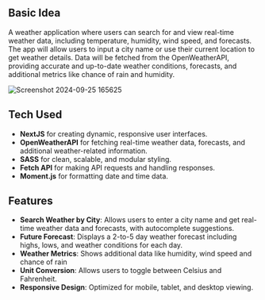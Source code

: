 ## Basic Idea

A weather application where users can search for and view real-time weather data, including temperature, humidity, wind speed, and forecasts. The app will allow users to input a city name or use their current location to get weather details. Data will be fetched from the OpenWeatherAPI, providing accurate and up-to-date weather conditions, forecasts, and additional metrics like chance of rain and humidity. 


![Screenshot 2024-09-25 165625](https://github.com/user-attachments/assets/11ad5a88-6598-426e-b683-2d647ed7f2d7)


## Tech Used

- **NextJS** for creating dynamic, responsive user interfaces.
- **OpenWeatherAPI** for fetching real-time weather data, forecasts, and additional weather-related information.
- **SASS** for clean, scalable, and modular styling.
- **Fetch API** for making API requests and handling responses.
- **Moment.js** for formatting date and time data.

## Features

- **Search Weather by City**: Allows users to enter a city name and get real-time weather data and forecasts, with autocomplete suggestions.
- **Future Forecast**: Displays a 2-to-5 day weather forecast including highs, lows, and weather conditions for each day.
- **Weather Metrics**: Shows additional data like humidity, wind speed and chance of rain
- **Unit Conversion**: Allows users to toggle between Celsius and Fahrenheit.
- **Responsive Design**: Optimized for mobile, tablet, and desktop viewing.
